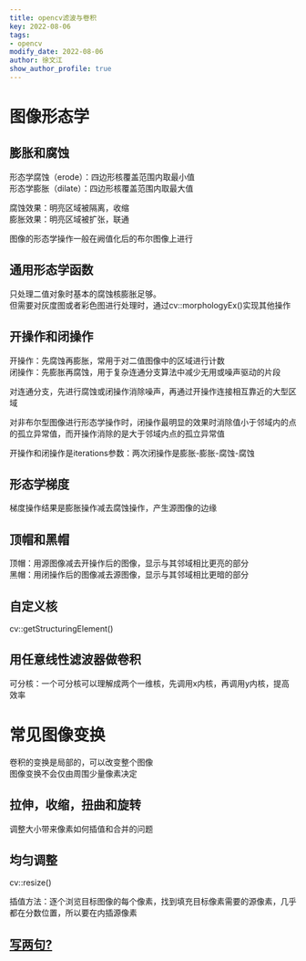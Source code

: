 ```yaml
---
title: opencv滤波与卷积   
key: 2022-08-06
tags: 
- opencv
modify_date: 2022-08-06
author: 徐文江
show_author_profile: true
---
```



# 图像形态学         
<!--more-->     

## 膨胀和腐蚀       
形态学腐蚀（erode）：四边形核覆盖范围内取最小值      
形态学膨胀（dilate）：四边形核覆盖范围内取最大值        

腐蚀效果：明亮区域被隔离，收缩    
膨胀效果：明亮区域被扩张，联通          

图像的形态学操作一般在阙值化后的布尔图像上进行    

## 通用形态学函数      
只处理二值对象时基本的腐蚀核膨胀足够。     
但需要对灰度图或者彩色图进行处理时，通过cv::morphologyEx()实现其他操作         

## 开操作和闭操作     
开操作：先腐蚀再膨胀，常用于对二值图像中的区域进行计数         
闭操作：先膨胀再腐蚀，用于复杂连通分支算法中减少无用或噪声驱动的片段     

对连通分支，先进行腐蚀或闭操作消除噪声，再通过开操作连接相互靠近的大型区域

对非布尔型图像进行形态学操作时，闭操作最明显的效果时消除值小于邻域内的点的孤立异常值，而开操作消除的是大于邻域内点的孤立异常值      

开操作和闭操作是iterations参数：两次闭操作是膨胀-膨胀-腐蚀-腐蚀        


## 形态学梯度       
梯度操作结果是膨胀操作减去腐蚀操作，产生源图像的边缘   

## 顶帽和黑帽    
顶帽：用源图像减去开操作后的图像，显示与其邻域相比更亮的部分    
黑帽：用闭操作后的图像减去源图像，显示与其邻域相比更暗的部分         


## 自定义核    
cv::getStructuringElement()     

## 用任意线性滤波器做卷积     
可分核：一个可分核可以理解成两个一维核，先调用x内核，再调用y内核，提高效率        


# 常见图像变换      
卷积的变换是局部的，可以改变整个图像     
图像变换不会仅由周围少量像素决定         


## 拉伸，收缩，扭曲和旋转    
调整大小带来像素如何插值和合并的问题      

## 均匀调整    
cv::resize()   

插值方法：逐个浏览目标图像的每个像素，找到填充目标像素需要的源像素，几乎都在分数位置，所以要在内插源像素       





## [写两句?](https://github.com/HEA1OR/HEA1OR.github.io/tree/master/_posts)






